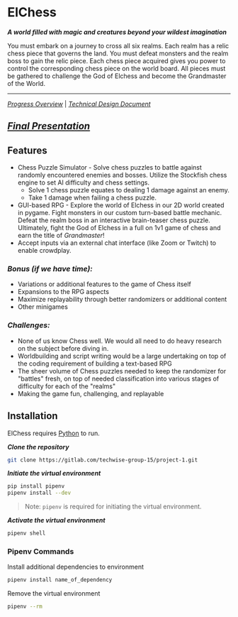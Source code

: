 # ElChess

___A world filled with magic and creatures beyond your wildest imagination___

You must embark on a journey to cross all six realms. Each realm has a relic chess piece that governs the land. You must defeat monsters and the realm boss to gain the relic piece. Each chess piece acquired gives you power to control the corresponding chess piece on the world board. All pieces must be gathered to challenge the God of Elchess and become the Grandmaster of the World. 

---------

[_Progress Overview_](https://docs.google.com/presentation/d/1_W84oneH_hCo1ZpfxYTXvR2kcTZxyzj29MZaU5xUayI/edit?usp=sharing) | [_Technical Design Document_](https://docs.google.com/document/d/1WySE5AJgGUELTtmZoP7sx3xJvzS245AY7lwgcv_Rrt0/edit?usp=sharin)

[_Final Presentation_](https://docs.google.com/presentation/d/1lsZgmz72L6cZa9fiWMthpchZmsisM7wh4t5uLwRueKQ/edit?usp=sharing)
--------
## Features
* Chess Puzzle Simulator  - Solve chess puzzles to battle against randomly encountered enemies and bosses. Utilize the Stockfish chess engine to set AI difficulty and chess settings.
    * Solve 1 chess puzzle equates to dealing 1 damage against an enemy.
    * Take 1 damage when failing a chess puzzle.
* GUI-based RPG - Explore the world of Elchess in our 2D world created in pygame. Fight monsters in our custom turn-based battle mechanic. Defeat the realm boss in an interactive brain-teaser chess puzzle. Ultimately, fight the God of Elchess in a full on 1v1 game of chess and earn the title of _Grandmaster_!
* Accept inputs via an external chat interface (like Zoom or Twitch) to enable crowdplay.

### _Bonus (if we have time):_

* Variations or additional features to the game of Chess itself
* Expansions to the RPG aspects
* Maximize replayability through better randomizers or additional content
* Other minigames

### _Challenges:_
* None of us know Chess well. We would all need to do heavy research on the subject before diving in.
* Worldbuilding and script writing would be a large undertaking on top of the coding requirement of building a text-based RPG
* The sheer volume of Chess puzzles needed to keep the randomizer for "battles" fresh, on top of needed classification into various stages of difficulty for each of the "realms"
* Making the game fun, challenging, and replayable


## Installation

ElChess requires [Python](https://www.python.org/downloads/) to run.

___Clone the repository___
```sh
git clone https://gitlab.com/techwise-group-15/project-1.git
```

___Initiate the virtual environment___
```sh
pip install pipenv
pipenv install --dev
```
> Note: `pipenv` is required for initiating the virtual environment.

___Activate the virtual environment___
```sh
pipenv shell
```


### Pipenv Commands
Install additional dependencies to environment
```sh
pipenv install name_of_dependency
```

Remove the virtual environment
```sh
pipenv --rm
```
